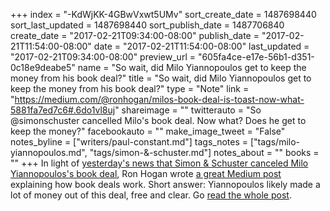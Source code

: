+++
index = "-KdWjKK-4GBwVxwt5UMv"
sort_create_date = 1487698440
sort_last_updated = 1487698440
sort_publish_date = 1487706840
create_date = "2017-02-21T09:34:00-08:00"
publish_date = "2017-02-21T11:54:00-08:00"
date = "2017-02-21T11:54:00-08:00"
last_updated = "2017-02-21T09:34:00-08:00"
preview_url = "605fa4ce-e17e-56b1-d351-0c18e9deabe5"
name = "So wait, did Milo Yiannopoulos get to keep the money from his book deal?"
title = "So wait, did Milo Yiannopoulos get to keep the money from his book deal?"
type = "Note"
link = "https://medium.com/@ronhogan/milos-book-deal-is-toast-now-what-5881fa7ed7c6#.6do1vl8uj"
shareimage = ""
twitterauto = "So @simonschuster cancelled Milo's book deal. Now what? Does he get to keep the money?"
facebookauto = ""
make_image_tweet = "False"
notes_byline = ["writers/paul-constant.md"]
tags_notes = ["tags/milo-yiannopoulos.md", "tags/simon-&amp;-schuster.md"]
notes_about = ""
books = ""
+++
In light of [yesterday's news that Simon & Schuster canceled Milo Yiannopoulos's book deal](http://www.seattlereviewofbooks.com/notes/2017/02/21/simon-schuster-finally-cancels-dangerous-by-milo-yiannopoulos/), Ron Hogan wrote [a great Medium post](https://medium.com/@ronhogan/milos-book-deal-is-toast-now-what-5881fa7ed7c6#.6do1vl8uj) explaining how book deals work. Short answer: Yiannopoulos likely made a lot of money out of this deal, free and clear. Go [read the whole post](https://medium.com/@ronhogan/milos-book-deal-is-toast-now-what-5881fa7ed7c6#.6do1vl8uj).